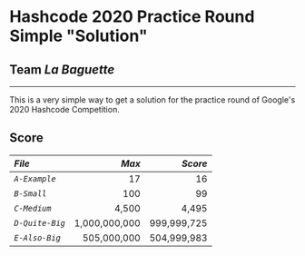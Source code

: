 # Hashcode 2020 Practice Round Simple "Solution"

## **Team** *La Baguette*

---
This is a very simple way to get a solution for the practice round of Google's 2020 Hashcode Competition.

## Score

| ***File*** | ***Max*** | ***Score*** |
| :---- | ---: | -----: |
| *`A-Example`* | 17 | 16 |
| *`B-Small`* | 100 | 99 |
| *`C-Medium`* | 4,500 | 4,495 |
| *`D-Quite-Big`* | 1,000,000,000 | 999,999,725 |
| *`E-Also-Big`* | 505,000,000 | 504,999,983 |
